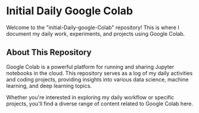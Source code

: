 # Initial Daily Google Colab

Welcome to the "initial-Daily-google-Colab" repository! This is where I document my daily work, experiments, and projects using Google Colab.

## About This Repository

Google Colab is a powerful platform for running and sharing Jupyter notebooks in the cloud. This repository serves as a log of my daily activities and coding projects, providing insights into various data science, machine learning, and deep learning topics.

Whether you're interested in exploring my daily workflow or specific projects, you'll find a diverse range of content related to Google Colab here.
